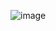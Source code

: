 ![image](https://user-images.githubusercontent.com/87566705/147766290-3bbc8dba-d6fd-4cb0-b1c9-ee3c3d6e5882.png)


<!--
**Tali13/Tali13** is a ✨ _special_ ✨ repository because its `README.md` (this file) appears on your GitHub profile.

Here are some ideas to get you started:

- 🔭 I’m currently working on ...
- 🌱 I’m currently learning ...
- 👯 I’m looking to collaborate on ...
- 🤔 I’m looking for help with ...
- 💬 Ask me about ...
- 📫 How to reach me: ...
- 😄 Pronouns: ...
- ⚡ Fun fact: ...
-->
